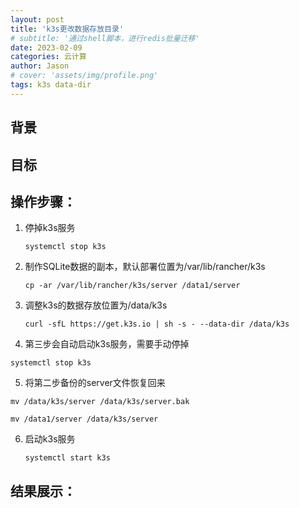 ```yaml
---
layout: post
title: 'k3s更改数据存放目录'
# subtitle: '通过shell脚本，进行redis批量迁移'
date: 2023-02-09
categories: 云计算
author: Jason
# cover: 'assets/img/profile.png'
tags: k3s data-dir
---
```


## 背景

## 目标

## 操作步骤：

1. 停掉k3s服务

   ```shell
   systemctl stop k3s
   ```
2. 制作SQLite数据的副本，默认部署位置为/var/lib/rancher/k3s

   ```shell
   cp -ar /var/lib/rancher/k3s/server /data1/server
   ```

3. 调整k3s的数据存放位置为/data/k3s

   ```shell
   curl -sfL https://get.k3s.io | sh -s - --data-dir /data/k3s
   ```
4.  第三步会自动启动k3s服务，需要手动停掉

   ```shell
   systemctl stop k3s
   ```
5.  将第二步备份的server文件恢复回来

   ```shell
   mv /data/k3s/server /data/k3s/server.bak
   
   mv /data1/server /data/k3s/server
   ```
6. 启动k3s服务

   ```shell
   systemctl start k3s
   ```

   

## 结果展示：